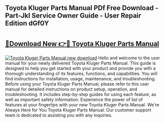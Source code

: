 ## Toyota Kluger Parts Manual PDf Free Download - Part-JkI Service Owner Guide - User Repair Edition dGf0Y

# <h2><a href="http://bc60620.oget.top/?id=Toyota+Kluger+Parts+Manual">🔗Download New 👉🔴 Toyota Kluger Parts Manual</a></h2>

[![Toyota Kluger Parts Manual new download](https://i.imgur.com/5g1atiW.png)](http://bc60620.oget.top/?id=Toyota+Kluger+Parts+Manual)
Hello and welcome to the user manual for your newly delivered Toyota Kluger Parts Manual. This guide is designed to help you get started with your product and provide you with a thorough understanding of its features, functions, and capabilities. You will find instructions for installation, usage, maintenance, and troubleshooting. Before using your Toyota Kluger Parts Manual, please refer to this user manual for detailed instructions on product setup, operation, and troubleshooting. It includes step-by-step guides for using each feature, as well as important safety information. Experience the power of list of features at your fingertips with your new Toyota Kluger Parts Manual. We're Always Here for You Toyota Kluger Parts Manual. Our customer support team is dedicated to assisting you with any inquiries.
